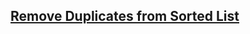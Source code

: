 <h2><a href="https://leetcode.com/problems/remove-duplicates-from-sorted-list">Remove Duplicates from Sorted List</a></h2>